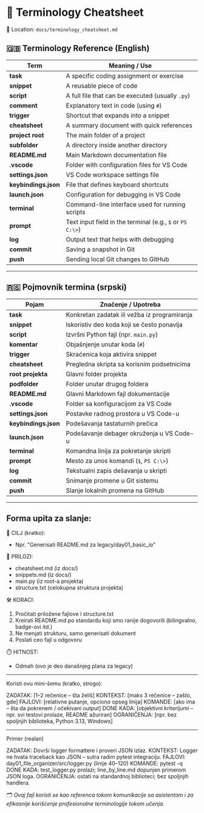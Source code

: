 # 🧠 Terminology Cheatsheet

📁 Location: `docs/terminology_cheatsheet.md`

## 🇬🇧 Terminology Reference (English)

| Term                 | Meaning / Use                                             |
| -------------------- | --------------------------------------------------------- |
| **task**             | A specific coding assignment or exercise                  |
| **snippet**          | A reusable piece of code                                  |
| **script**           | A full file that can be executed (usually `.py`)          |
| **comment**          | Explanatory text in code (using `#`)                      |
| **trigger**          | Shortcut that expands into a snippet                      |
| **cheatsheet**       | A summary document with quick references                  |
| **project root**     | The main folder of a project                              |
| **subfolder**        | A directory inside another directory                      |
| **README.md**        | Main Markdown documentation file                          |
| **.vscode**          | Folder with configuration files for VS Code               |
| **settings.json**    | VS Code workspace settings file                           |
| **keybindings.json** | File that defines keyboard shortcuts                      |
| **launch.json**      | Configuration for debugging in VS Code                    |
| **terminal**         | Command-line interface used for running scripts           |
| **prompt**           | Text input field in the terminal (e.g., `$` or `PS C:\>`) |
| **log**              | Output text that helps with debugging                     |
| **commit**           | Saving a snapshot in Git                                  |
| **push**             | Sending local Git changes to GitHub                       |

---

## 🇷🇸 Pojmovnik termina (srpski)

| Pojam                | Značenje / Upotreba                          |
| -------------------- | -------------------------------------------- |
| **task**             | Konkretan zadatak ili vežba iz programiranja |
| **snippet**          | Iskoristiv deo koda koji se često ponavlja   |
| **script**           | Izvršni Python fajl (npr. `main.py`)         |
| **komentar**         | Objašnjenje unutar koda (`#`)                |
| **trigger**          | Skraćenica koja aktivira snippet             |
| **cheatsheet**       | Pregledna skripta sa korisnim podsetnicima   |
| **root projekta**    | Glavni folder projekta                       |
| **podfolder**        | Folder unutar drugog foldera                 |
| **README.md**        | Glavni Markdown fajl dokumentacije           |
| **.vscode**          | Folder sa konfiguracijom za VS Code          |
| **settings.json**    | Postavke radnog prostora u VS Code-u         |
| **keybindings.json** | Podešavanja tastaturnih prečica              |
| **launch.json**      | Podešavanje debager okruženja u VS Code-u    |
| **terminal**         | Komandna linija za pokretanje skripti        |
| **prompt**           | Mesto za unos komandi (`$`, `PS C:\>`)       |
| **log**              | Tekstualni zapis dešavanja u skripti         |
| **commit**           | Snimanje promene u Git sistemu               |
| **push**             | Slanje lokalnih promena na GitHub            |

---

## Forma upita za slanje:

🎯 CILJ (kratko):

- Npr. "Generisati README.md za legacy/day01_basic_io"

📂 PRILOZI:

- cheatsheet.md (iz docs/)
- snippets.md (iz docs/)
- main.py (iz root-a projekta)
- structure.txt (celokupna struktura projekta)

🛠️ KORACI:

1. Pročitati priložene fajlove i structure.txt
2. Kreirati README.md po standardu koji smo ranije dogovorili (bilingvalno, badge-ovi itd.)
3. Ne menjati strukturu, samo generisati dokument
4. Poslati ceo fajl u odgovoru

⏱️ HITNOST:

- Odmah (ovo je deo današnjeg plana za legacy)

---

Koristi ovu mini-šemu (kratko, strogo):

ZADATAK: [1–2 rečenice – šta želiš]
KONTEKST: [maks 3 rečenice – zašto, gde]
FAJLOVI: [relativne putanje, opciono opseg linija]
KOMANDE: [ako ima – šta da pokrenem / očekivani output]
DONE KADA: [objektivni kriterijumi – npr. svi testovi prolaze, README ažuriran]
OGRANIČENJA: [npr. bez spoljnjih biblioteka, Python 3.13, Windows]

---

Primer (realan)

ZADATAK: Dovrši logger formattere i proveri JSON izlaz.
KONTEKST: Logger ne hvata traceback kao JSON – sutra radim pytest integraciju.
FAJLOVI: day01_file_organizer/src/logger.py (linije 40–120)
KOMANDE: pytest -q
DONE KADA: test_logger.py prolazi; line_by_line.md dopunjen primerom JSON loga.
OGRANIČENJA: ostati na standardnoj biblioteci; bez spoljnjih handlera.

🗂️ _Ovaj fajl koristi se kao referenca tokom komunikacije sa asistentom i za efikasnije korišćenje profesionalne terminologije tokom učenja._
